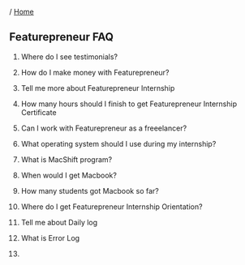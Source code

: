 / [Home](index.md)

## Featurepreneur FAQ


1. Where do I see testimonials?

2. How do I make money with Featurepreneur?

3. Tell me more about Featurepreneur Internship

4. How many hours should I finish to get Featurepreneur Internship Certificate

5. Can I work with Featurepreneur as a freeelancer?

6. What operating system should I use during my internship?

7. What is MacShift program?

8. When would I get Macbook?

9. How many students got Macbook so far?

10. Where do I get Featurepreneur Internship Orientation?

11. Tell me about Daily log

12. What is Error Log

13. 
